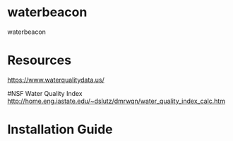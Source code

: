 # waterbeacon
waterbeacon

# Resources
https://www.waterqualitydata.us/

#NSF Water Quality Index
http://home.eng.iastate.edu/~dslutz/dmrwqn/water_quality_index_calc.htm

# Installation Guide
